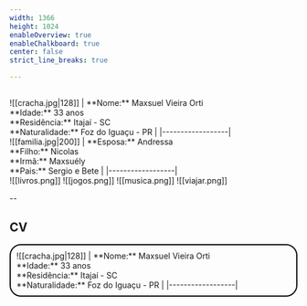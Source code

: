 ```yaml
---
width: 1366
height: 1024
enableOverview: true
enableChalkboard: true
center: false
strict_line_breaks: true

---
```


##

<!-- slide bg="#013A63" -->
<!-- .slide: style="font-size: 18px;" -->


<grid drag="500px 200px" drop="20 30">
<div style="display: flex; align-items: center;">
![[cracha.jpg|128]] <!-- .element: style="border-radius: 180px;" -->
| **Nome:** Maxsuel Vieira Orti <br> **Idade:** 33 anos <br> **Residência:** Itajaí - SC <br> **Naturalidade:** Foz do Iguaçu - PR |
|------------------| 
</div>
</grid>

<grid drag="500px 200px" drop="-10 30">
<div style="display: flex; align-items: center;">
![[familia.jpg|200]] <!-- .element: style="border-radius: 180px;" -->
| **Esposa:** Andressa <br> **Filho:** Nicolas <br> **Irmã:** Maxsuély <br> **Pais:** Sergio e Bete  |
|------------------| 
</div>
</grid>


<grid drag="60 100px" drop="20 -35" flow="row">
![[livros.png]]
![[jogos.png]]
![[musica.png]]
![[viajar.png]]
</grid>

--
## CV

<!-- slide bg="#013A63" -->
<!-- .slide: style="font-size: 18px;" -->
<grid drag="500px 200px" drop="20 30" bg="white">
  <div style="display: flex; align-items: center; border: 2px solid black; border-radius: 20px; padding: 10px;">
    ![[cracha.jpg|128]] <!-- .element: style="border-radius: 180px;" -->
    | **Nome:** Maxsuel Vieira Orti <br> **Idade:** 33 anos <br> **Residência:** Itajaí - SC <br> **Naturalidade:** Foz do Iguaçu - PR |
    |------------------|
  </div>
</grid>
